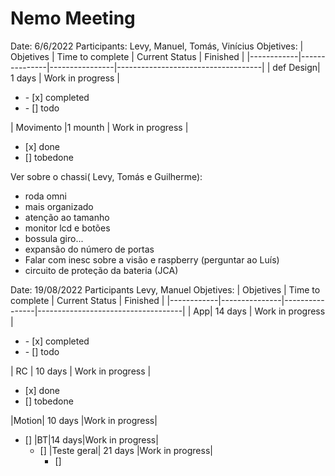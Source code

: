 # Nemo Meeting

Date: 6/6/2022 
Participants: Levy, Manuel, Tomás, Vinícius 
Objetives:
| Objetives      | Time to complete  | Current Status | Finished                       |
|------------|---------------|----------------|------------------------------------|
| def Design| 1 days    | Work in progress | <ul><li>- [x] completed</li><li>- [] todo</li></ul>
| Movimento     |1 mounth |  Work in progress | <ul><li>[x] done</li><li>[] tobedone</li></ul>

Ver sobre o chassi( Levy, Tomás e Guilherme):
* roda omni
* mais organizado
* atenção ao tamanho
* monitor lcd e botões
* bossula giro...
* expansão do número de portas
* Falar com inesc sobre a visão e raspberry (perguntar ao Luís)
* circuito de proteção da bateria (JCA)

Date: 19/08/2022
Participants Levy, Manuel
Objetives:
| Objetives      | Time to complete  | Current Status | Finished                       |
|------------|---------------|----------------|------------------------------------|
| App| 14 days    | Work in progress | <ul><li>- [x] completed</li><li>- [] todo</li></ul>
| RC      | 10 days |  Work in progress | <ul><li>[x] done</li><li>[] tobedone</li></ul>
|Motion| 10 days |Work in progress| <ul><li>[]
|BT|14 days|Work in progress| <ul><li>[]
|Teste geral| 21 days |Work in progress| <ul><li>[]
